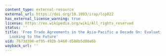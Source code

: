 ```yaml
---
content_type: external-resource
external_url: https://doi.org/10.1093/irap/lcp022
has_external_license_warning: true
license: https://en.wikipedia.org/wiki/All_rights_reserved
status: ''
title: 'Free Trade Agreements in the Asia-Pacific a Decade On: Evaluating the Past,
  Looking to the Future'
uid: 7673d396-ef95-492b-b460-d508b5d00a6b
wayback_url: ''
---
```

